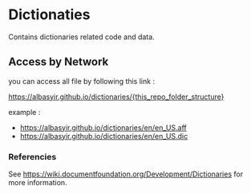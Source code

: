 # Dictionaties
Contains dictionaries related code and data.

## Access by Network
you can access all file by following this link : 

https://albasyir.github.io/dictionaries/{this_repo_folder_structure}

example : 
- https://albasyir.github.io/dictionaries/en/en_US.aff
- https://albasyir.github.io/dictionaries/en/en_US.dic

### Referencies
See https://wiki.documentfoundation.org/Development/Dictionaries for more information.

